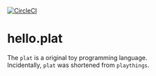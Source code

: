 [![CircleCI](https://circleci.com/gh/JPNYKW/plat/tree/master.svg?style=svg)](https://circleci.com/gh/JPNYKW/plat/tree/master)

# hello.plat
The `plat` is a original toy programming language.  
Incidentally, `plat` was shortened from `playthings`.  

